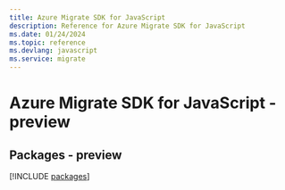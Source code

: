 ```yaml
---
title: Azure Migrate SDK for JavaScript
description: Reference for Azure Migrate SDK for JavaScript
ms.date: 01/24/2024
ms.topic: reference
ms.devlang: javascript
ms.service: migrate
---
```

# Azure Migrate SDK for JavaScript - preview
## Packages - preview
[!INCLUDE [packages](migrate-index.md)]